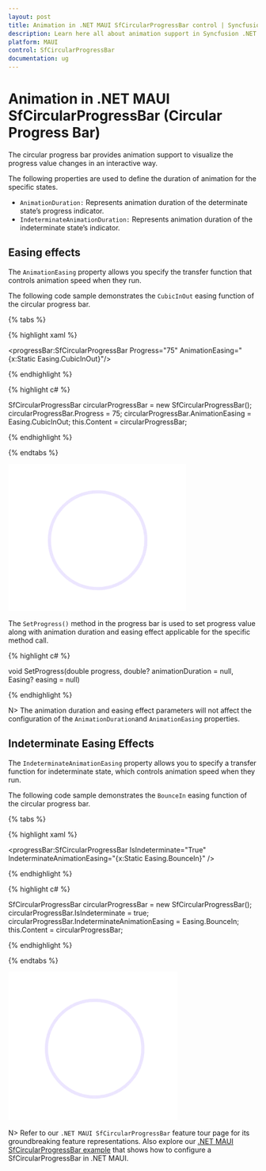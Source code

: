 ```yaml
---
layout: post
title: Animation in .NET MAUI SfCircularProgressBar control | Syncfusion
description: Learn here all about animation support in Syncfusion .NET MAUI SfCircularProgressBar control, its elements and more.
platform: MAUI
control: SfCircularProgressBar
documentation: ug
---
```


# Animation in .NET MAUI SfCircularProgressBar (Circular Progress Bar)

The circular progress bar provides animation support to visualize the progress value changes in an interactive way. 

The following properties are used to define the duration of animation for the specific states.

* `AnimationDuration:` Represents animation duration of the determinate state’s progress indicator.
* `IndeterminateAnimationDuration:` Represents animation duration of the indeterminate state’s indicator.

## Easing effects

The `AnimationEasing` property allows you specify the transfer function that controls animation speed when they run. 

The following code sample demonstrates the `CubicInOut` easing function of the circular progress bar.

{% tabs %} 

{% highlight xaml %}

<progressBar:SfCircularProgressBar Progress="75"
                                   AnimationEasing="{x:Static Easing.CubicInOut}"/>

{% endhighlight %}

{% highlight c# %}

SfCircularProgressBar circularProgressBar = new SfCircularProgressBar();
circularProgressBar.Progress = 75;
circularProgressBar.AnimationEasing = Easing.CubicInOut;
this.Content = circularProgressBar;


{% endhighlight %}

{% endtabs %} 

![.NET MAUI Progress Bar with CubicInOut animation](images/animation/easing-animation.gif)

The `SetProgress()` method in the progress bar is used to set progress value along with animation duration and easing effect applicable for the specific method call.

{% highlight c# %}

void SetProgress(double progress, double? animationDuration = null, Easing? easing = null)

{% endhighlight %}

N> The animation duration and easing effect parameters will not affect the configuration of the `AnimationDuration`and `AnimationEasing` properties.

## Indeterminate Easing Effects

The `IndeterminateAnimationEasing` property allows you to specify a transfer function for indeterminate state, which controls animation speed when they run.

The following code sample demonstrates the `BounceIn` easing function of the circular progress bar.

{% tabs %} 

{% highlight xaml %}

<progressBar:SfCircularProgressBar IsIndeterminate="True" 
                                   IndeterminateAnimationEasing="{x:Static Easing.BounceIn}" />

{% endhighlight %}

{% highlight c# %}

SfCircularProgressBar circularProgressBar = new SfCircularProgressBar();
circularProgressBar.IsIndeterminate = true;
circularProgressBar.IndeterminateAnimationEasing = Easing.BounceIn;
this.Content = circularProgressBar;

{% endhighlight %}

{% endtabs %} 

![.NET MAUI Circular Progress Bar with indeterminate animation](images/animation/indeterminate.gif)
 
N> Refer to our `.NET MAUI SfCircularProgressBar` feature tour page for its groundbreaking feature representations. Also explore our [.NET MAUI SfCircularProgressBar example](https://github.com/syncfusion/maui-demos/) that shows how to configure a SfCircularProgressBar in .NET MAUI.